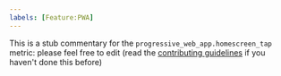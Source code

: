 ```yaml
---
labels: [Feature:PWA]
---
```


This is a stub commentary for the `progressive_web_app.homescreen_tap` metric: please feel free to edit (read the
[contributing guidelines](https://github.com/mozilla/glean-annotations/blob/main/CONTRIBUTING.md)
if you haven't done this before)

